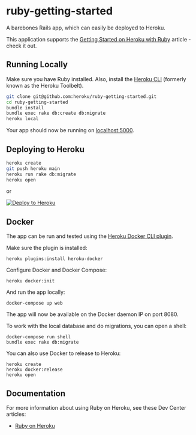 # ruby-getting-started

A barebones Rails app, which can easily be deployed to Heroku.

This application supports the [Getting Started on Heroku with Ruby](https://devcenter.heroku.com/articles/getting-started-with-ruby) article - check it out.

## Running Locally

Make sure you have Ruby installed.  Also, install the [Heroku CLI](https://devcenter.heroku.com/articles/heroku-cli) (formerly known as the Heroku Toolbelt).

```sh
git clone git@github.com:heroku/ruby-getting-started.git
cd ruby-getting-started
bundle install
bundle exec rake db:create db:migrate
heroku local
```

Your app should now be running on [localhost:5000](http://localhost:5000/).

## Deploying to Heroku

```sh
heroku create
git push heroku main
heroku run rake db:migrate
heroku open
```

or

[![Deploy to Heroku](https://www.herokucdn.com/deploy/button.png)](https://heroku.com/deploy)

## Docker

The app can be run and tested using the [Heroku Docker CLI plugin](https://devcenter.heroku.com/articles/local-development-with-docker-compose).

Make sure the plugin is installed:

    heroku plugins:install heroku-docker

Configure Docker and Docker Compose:

    heroku docker:init

And run the app locally:

    docker-compose up web

The app will now be available on the Docker daemon IP on port 8080.

To work with the local database and do migrations, you can open a shell:

    docker-compose run shell
    bundle exec rake db:migrate

You can also use Docker to release to Heroku:

    heroku create
    heroku docker:release
    heroku open

## Documentation

For more information about using Ruby on Heroku, see these Dev Center articles:

- [Ruby on Heroku](https://devcenter.heroku.com/categories/ruby)
